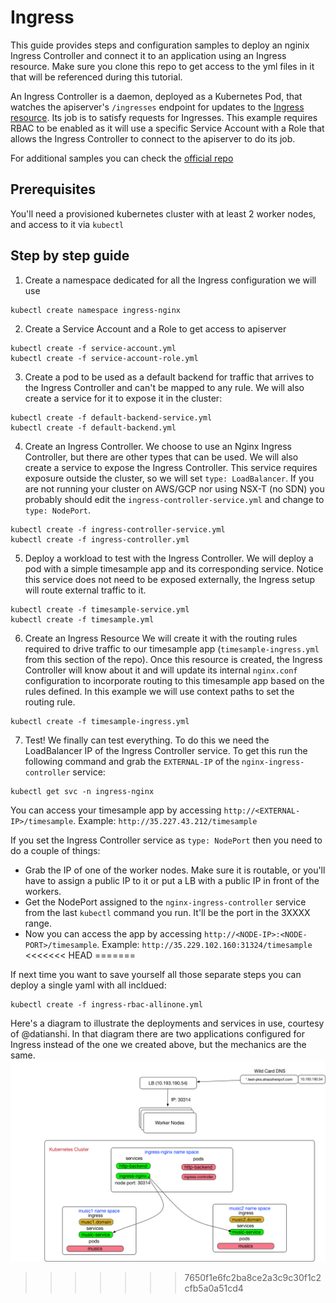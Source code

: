 # Ingress
This guide provides steps and configuration samples to deploy an nginix Ingress Controller and connect it to an application using an Ingress resource.
Make sure you clone this repo to get access to the yml files in it that will be referenced during this tutorial.

An Ingress Controller is a daemon, deployed as a Kubernetes Pod, that watches the apiserver's `/ingresses` endpoint for updates to the [Ingress resource](https://kubernetes.io/docs/concepts/services-networking/ingress/). Its job is to satisfy requests for Ingresses.
This example requires RBAC to be enabled as it will use a specific Service Account with a Role that allows the Ingress Controller to connect to the apiserver to do its job.

For additional samples you can check the [official repo](https://github.com/kubernetes/ingress-nginx/tree/master/deploy)

## Prerequisites
You'll need a provisioned kubernetes cluster with at least 2 worker nodes, and access to it via `kubectl`

## Step by step guide

1. Create a namespace dedicated for all the Ingress configuration we will use
```
kubectl create namespace ingress-nginx
```

2. Create a Service Account and a Role to get access to apiserver
```
kubectl create -f service-account.yml
kubectl create -f service-account-role.yml
```

3. Create a pod to be used as a default backend for traffic that arrives to the Ingress Controller and can't be mapped to any rule. We will also create a service for it to expose it in the cluster:
```
kubectl create -f default-backend-service.yml
kubectl create -f default-backend.yml
```

4. Create an Ingress Controller.
We choose to use an Nginx Ingress Controller, but there are other types that can be used. We will also create a service to expose the Ingress Controller. This service requires exposure outside the cluster, so we will set `type: LoadBalancer`. If you are not running your cluster on AWS/GCP nor using NSX-T (no SDN) you probably should edit the `ingress-controller-service.yml` and change to `type: NodePort`.
```
kubectl create -f ingress-controller-service.yml
kubectl create -f ingress-controller.yml
```

5. Deploy a workload to test with the Ingress Controller.
We will deploy a pod with a simple timesample app and its corresponding service. Notice this service does not need to be exposed externally, the Ingress setup will route external traffic to it.
```
kubectl create -f timesample-service.yml
kubectl create -f timesample.yml
```

6. Create an Ingress Resource
We will create it with the routing rules required to drive traffic to our timesample app (`timesample-ingress.yml` from this section of the repo). Once this resource is created, the Ingress Controller will know about it and will update its internal `nginx.conf` configuration to incorporate routing to this timesample app based on the rules defined.
In this example we will use context paths to set the routing rule.
```
kubectl create -f timesample-ingress.yml
```

7. Test!
We finally can test everything. To do this we need the LoadBalancer IP of the Ingress Controller service. To get this run the following command and grab the `EXTERNAL-IP` of the `nginx-ingress-controller` service:
```
kubectl get svc -n ingress-nginx
```
You can access your timesample app by accessing `http://<EXTERNAL-IP>/timesample`. Example: `http://35.227.43.212/timesample`

If you set the Ingress Controller service as `type: NodePort` then you need to do a couple of things:
- Grab the IP of one of the worker nodes. Make sure it is routable, or you'll have to assign a public IP to it or put a LB with a public IP in front of the workers.
- Get the NodePort assigned to the `nginx-ingress-controller` service from the last `kubectl` command you run. It'll be the port in the 3XXXX range.
- Now you can access the app  by accessing `http://<NODE-IP>:<NODE-PORT>/timesample`. Example: `http://35.229.102.160:31324/timesample`
<<<<<<< HEAD
=======

If next time you want to save yourself all those separate steps you can deploy a single yaml with all incldued:
```
kubectl create -f ingress-rbac-allinone.yml
```

Here's a diagram to illustrate the deployments and services in use, courtesy of @datianshi. In that diagram there are two applications configured for Ingress instead of the one we created above, but the mechanics are the same.
![IDEA](https://raw.githubusercontent.com/datianshi/ingress-kubo-poc/master/images/PKS-Ingress-Nginx.png)
>>>>>>> 7650f1e6fc2ba8ce2a3c9c30f1c2cfb5a0a51cd4

